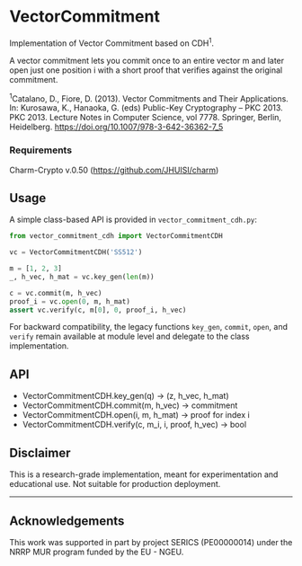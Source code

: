 # VectorCommitment

Implementation of Vector Commitment based on CDH<sup>1</sup>.

A vector commitment lets you commit once to an entire vector m and later open just one position i with a short proof that verifies against the original commitment.

<sup>1</sup>Catalano, D., Fiore, D. (2013). Vector Commitments and Their Applications. In: Kurosawa, K., Hanaoka, G. (eds) Public-Key Cryptography – PKC 2013. PKC 2013. Lecture Notes in Computer Science, vol 7778. Springer, Berlin, Heidelberg. https://doi.org/10.1007/978-3-642-36362-7_5

### Requirements
Charm-Crypto v.0.50 (https://github.com/JHUISI/charm)

## Usage
A simple class-based API is provided in `vector_commitment_cdh.py`:

```python
from vector_commitment_cdh import VectorCommitmentCDH

vc = VectorCommitmentCDH('SS512')

m = [1, 2, 3]
_, h_vec, h_mat = vc.key_gen(len(m))

c = vc.commit(m, h_vec)
proof_i = vc.open(0, m, h_mat)
assert vc.verify(c, m[0], 0, proof_i, h_vec)
```

For backward compatibility, the legacy functions `key_gen`, `commit`, `open`, and `verify` remain available at module level and delegate to the class implementation.

## API
- VectorCommitmentCDH.key_gen(q) -> (z, h_vec, h_mat)
- VectorCommitmentCDH.commit(m, h_vec) -> commitment
- VectorCommitmentCDH.open(i, m, h_mat) -> proof for index i
- VectorCommitmentCDH.verify(c, m_i, i, proof, h_vec) -> bool

## Disclaimer
This is a research-grade implementation, meant for experimentation and educational use.
Not suitable for production deployment.

---

## Acknowledgements

This work was supported in part by project SERICS (PE00000014) under the NRRP MUR program funded by the EU - NGEU.